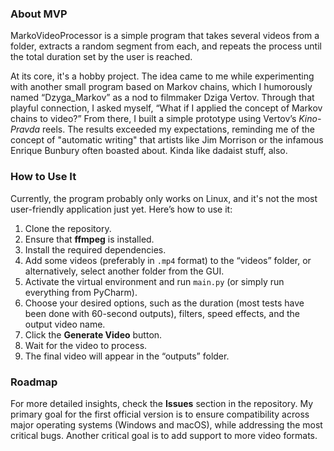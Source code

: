 ### About MVP

MarkoVideoProcessor is a simple program that takes several videos from a folder, extracts a random segment from each, and repeats the process until the total duration set by the user is reached.

At its core, it's a hobby project. The idea came to me while experimenting with another small program based on Markov chains, which I humorously named “Dzyga_Markov” as a nod to filmmaker Dziga Vertov. Through that playful connection, I asked myself, “What if I applied the concept of Markov chains to video?” From there, I built a simple prototype using Vertov’s *Kino-Pravda* reels. The results exceeded my expectations, reminding me of the concept of "automatic writing" that artists like Jim Morrison or the infamous Enrique Bunbury often boasted about. Kinda like dadaist stuff, also.

### How to Use It

Currently, the program probably only works on Linux, and it's not the most user-friendly application just yet. Here’s how to use it:

1. Clone the repository.
2. Ensure that **ffmpeg** is installed.
3. Install the required dependencies.
4. Add some videos (preferably in `.mp4` format) to the “videos” folder, or alternatively, select another folder from the GUI.
5. Activate the virtual environment and run `main.py` (or simply run everything from PyCharm).
6. Choose your desired options, such as the duration (most tests have been done with 60-second outputs), filters, speed effects, and the output video name.
7. Click the **Generate Video** button.
8. Wait for the video to process.
9. The final video will appear in the “outputs” folder.

### Roadmap

For more detailed insights, check the **Issues** section in the repository. My primary goal for the first official version is to ensure compatibility across major operating systems (Windows and macOS), while addressing the most critical bugs. Another critical goal is to add support to more video formats.